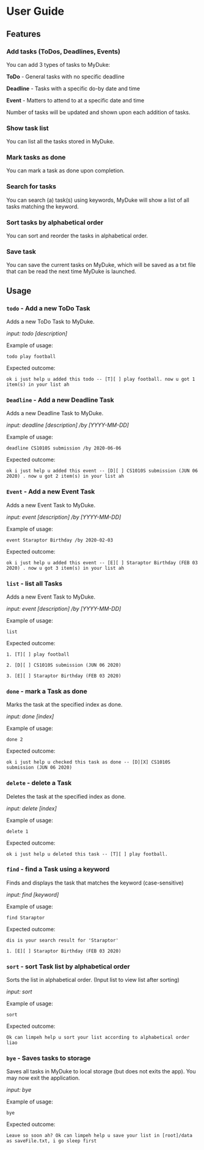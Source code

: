 # User Guide

## Features 

### Add tasks (ToDos, Deadlines, Events)
You can add 3 types of tasks to MyDuke:

**ToDo** - General tasks with no specific deadline

**Deadline** - Tasks with a specific do-by date and time

**Event** - Matters to attend to at a specific date and time

Number of tasks will be updated and shown upon each addition
of tasks.

### Show task list
You can list all the tasks stored in MyDuke.

### Mark tasks as done
You can mark a task as done upon completion.

### Search for tasks
You can search (a) task(s) using keywords, MyDuke will show
a list of all tasks matching the keyword.

### Sort tasks by alphabetical order
You can sort and reorder the tasks in alphabetical order.

### Save task
You can save the current tasks on MyDuke, which will be saved
as a txt file that can be read the next time MyDuke is launched.

## Usage

### `todo` - Add a new ToDo Task

Adds a new ToDo Task to MyDuke.

_input: todo [description]_

Example of usage: 

`todo play football`

Expected outcome:

`ok i just help u added this todo -- [T][ ] play football. now u got 1 item(s) in your list ah`

### `Deadline` - Add a new Deadline Task
Adds a new Deadline Task to MyDuke.

_input: deadline [description] /by [YYYY-MM-DD]_

Example of usage:

`deadline CS1010S submission /by 2020-06-06`


Expected outcome:

`ok i just help u added this event -- [D][ ] CS1010S submission (JUN 06 2020)
. now u got 2 item(s) in your list ah`

### `Event` - Add a new Event Task
Adds a new Event Task to MyDuke.

_input: event [description] /by [YYYY-MM-DD]_

Example of usage:

`event Staraptor Birthday /by 2020-02-03`


Expected outcome:

`ok i just help u added this event -- [E][ ] Staraptor Birthday (FEB 03 2020)
. now u got 3 item(s) in your list ah`

### `list` - list all Tasks
Adds a new Event Task to MyDuke.

_input: event [description] /by [YYYY-MM-DD]_

Example of usage:

`list`

Expected outcome:

`1. [T][ ] play football`

`2. [D][ ] CS1010S submission (JUN 06 2020)`

`3. [E][ ] Staraptor Birthday (FEB 03 2020)`

### `done` - mark a Task as done
Marks the task at the specified index as done.

_input: done [index]_

Example of usage:

`done 2`

Expected outcome:

`ok i just help u checked this task as done -- [D][X] CS1010S submission (JUN 06 2020)`

### `delete` - delete a Task
Deletes the task at the specified index as done.

_input: delete [index]_

Example of usage:

`delete 1`

Expected outcome:

`ok i just help u deleted this task -- [T][ ] play football.`

### `find` - find a Task using a keyword
Finds and displays the task that matches the keyword (case-sensitive)

_input: find [keyword]_

Example of usage:

`find Staraptor`

Expected outcome:

`dis is your search result for 'Staraptor'`

`1. [E][ ] Staraptor Birthday (FEB 03 2020)`

### `sort` - sort Task list by alphabetical order
Sorts the list in alphabetical order. (Input list to view list after sorting)

_input: sort_

Example of usage:

`sort`

Expected outcome:

`Ok can limpeh help u sort your list according to alphabetical order liao`

### `bye` - Saves tasks to storage
Saves all tasks in MyDuke to local storage (but does not exits the app). You may now exit the application.

_input: bye_

Example of usage:

`bye`

Expected outcome:

`Leave so soon ah? Ok can limpeh help u save your list in [root]/data as saveFile.txt, i go sleep first`